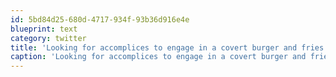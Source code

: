 ```yaml
---
id: 5bd84d25-680d-4717-934f-93b36d916e4e
blueprint: text
category: twitter
title: 'Looking for accomplices to engage in a covert burger and fries mission at Sturgeon Hall Patio.'
caption: 'Looking for accomplices to engage in a covert burger and fries mission at Sturgeon Hall Patio.'
---
```

